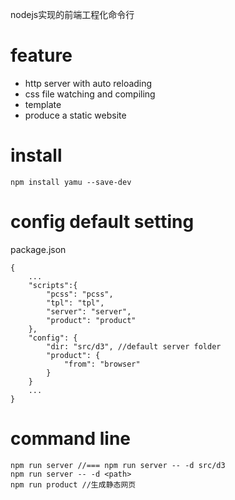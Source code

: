 nodejs实现的前端工程化命令行

# feature

* http server with auto reloading
* css file watching and compiling
* template
* produce a static website

# install

```
npm install yamu --save-dev
```

# config default setting

package.json

```
{
    ...
    "scripts":{
        "pcss": "pcss",
        "tpl": "tpl",
        "server": "server",
        "product": "product"
    },
    "config": {
        "dir: "src/d3", //default server folder
        "product": {
            "from": "browser"
        }
    }
    ...
}
```

# command line

```
npm run server //=== npm run server -- -d src/d3
npm run server -- -d <path>
npm run product //生成静态网页
```